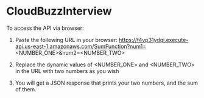 # CloudBuzzInterview

To access the API via browser:

1. Paste the following URL in your browser: 
https://f4vp31ydqi.execute-api.us-east-1.amazonaws.com/SumFunction?num1=<NUMBER_ONE>&num2=<NUMBER_TWO>

2. Replace the dynamic values of <NUMBER_ONE> and <NUMBER_TWO> in the URL with two numbers as you wish

3. You will get a JSON response that prints your two numbers, and the sum of them.
